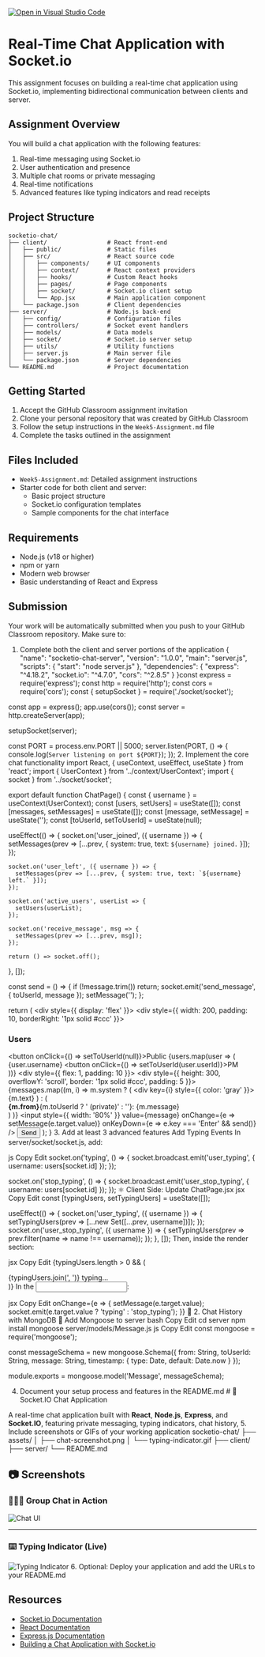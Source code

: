 [![Open in Visual Studio Code](https://classroom.github.com/assets/open-in-vscode-2e0aaae1b6195c2367325f4f02e2d04e9abb55f0b24a779b69b11b9e10269abc.svg)](https://classroom.github.com/online_ide?assignment_repo_id=19993233&assignment_repo_type=AssignmentRepo)
# Real-Time Chat Application with Socket.io

This assignment focuses on building a real-time chat application using Socket.io, implementing bidirectional communication between clients and server.

## Assignment Overview

You will build a chat application with the following features:
1. Real-time messaging using Socket.io
2. User authentication and presence
3. Multiple chat rooms or private messaging
4. Real-time notifications
5. Advanced features like typing indicators and read receipts

## Project Structure

```
socketio-chat/
├── client/                 # React front-end
│   ├── public/             # Static files
│   ├── src/                # React source code
│   │   ├── components/     # UI components
│   │   ├── context/        # React context providers
│   │   ├── hooks/          # Custom React hooks
│   │   ├── pages/          # Page components
│   │   ├── socket/         # Socket.io client setup
│   │   └── App.jsx         # Main application component
│   └── package.json        # Client dependencies
├── server/                 # Node.js back-end
│   ├── config/             # Configuration files
│   ├── controllers/        # Socket event handlers
│   ├── models/             # Data models
│   ├── socket/             # Socket.io server setup
│   ├── utils/              # Utility functions
│   ├── server.js           # Main server file
│   └── package.json        # Server dependencies
└── README.md               # Project documentation
```

## Getting Started

1. Accept the GitHub Classroom assignment invitation
2. Clone your personal repository that was created by GitHub Classroom
3. Follow the setup instructions in the `Week5-Assignment.md` file
4. Complete the tasks outlined in the assignment

## Files Included

- `Week5-Assignment.md`: Detailed assignment instructions
- Starter code for both client and server:
  - Basic project structure
  - Socket.io configuration templates
  - Sample components for the chat interface

## Requirements

- Node.js (v18 or higher)
- npm or yarn
- Modern web browser
- Basic understanding of React and Express

## Submission

Your work will be automatically submitted when you push to your GitHub Classroom repository. Make sure to:

1. Complete both the client and server portions of the application                                                                                                     {
  "name": "socketio-chat-server",
  "version": "1.0.0",
  "main": "server.js",
  "scripts": {
    "start": "node server.js"
  },
  "dependencies": {
    "express": "^4.18.2",
    "socket.io": "^4.7.0",
    "cors": "^2.8.5"
  }
}const express = require('express');
const http = require('http');
const cors = require('cors');
const { setupSocket } = require('./socket/socket');

const app = express();
app.use(cors());
const server = http.createServer(app);

setupSocket(server);

const PORT = process.env.PORT || 5000;
server.listen(PORT, () => {
  console.log(`Server listening on port ${PORT}`);
});
2. Implement the core chat functionality
import React, { useContext, useEffect, useState } from 'react';
import { UserContext } from '../context/UserContext';
import { socket } from '../socket/socket';

export default function ChatPage() {
  const { username } = useContext(UserContext);
  const [users, setUsers] = useState([]);
  const [messages, setMessages] = useState([]);
  const [message, setMessage] = useState('');
  const [toUserId, setToUserId] = useState(null);

  useEffect(() => {
    socket.on('user_joined', ({ username }) => {
      setMessages(prev => [...prev, { system: true, text: `${username} joined.` }]);
    });

    socket.on('user_left', ({ username }) => {
      setMessages(prev => [...prev, { system: true, text: `${username} left.` }]);
    });

    socket.on('active_users', userList => {
      setUsers(userList);
    });

    socket.on('receive_message', msg => {
      setMessages(prev => [...prev, msg]);
    });

    return () => socket.off();
  }, []);

  const send = () => {
    if (!message.trim()) return;
    socket.emit('send_message', { toUserId, message });
    setMessage('');
  };

  return (
    <div style={{ display: 'flex' }}>
      <div style={{ width: 200, padding: 10, borderRight: '1px solid #ccc' }}>
        <h3>Users</h3>
        <button onClick={() => setToUserId(null)}>Public</button>
        {users.map(user => (
          <div key={user.userId}>
            {user.username}
            <button onClick={() => setToUserId(user.userId)}>PM</button>
          </div>
        ))}
      </div>
      <div style={{ flex: 1, padding: 10 }}>
        <div style={{ height: 300, overflowY: 'scroll', border: '1px solid #ccc', padding: 5 }}>
          {messages.map((m, i) =>
            m.system ? (
              <div key={i} style={{ color: 'gray' }}>{m.text}</div>
            ) : (
              <div key={i}>
                <strong>{m.from}</strong>{m.toUserId ? ' (private)' : ''}: {m.message}
              </div>
            )
          )}
        </div>
        <input
          style={{ width: '80%' }}
          value={message}
          onChange={e => setMessage(e.target.value)}
          onKeyDown={e => e.key === 'Enter' && send()}
        />
        <button onClick={send}>Send</button>
      </div>
    </div>
  );
}
3. Add at least 3 advanced features
Add Typing Events
In server/socket/socket.js, add:

js
Copy
Edit
socket.on('typing', () => {
  socket.broadcast.emit('user_typing', { username: users[socket.id] });
});

socket.on('stop_typing', () => {
  socket.broadcast.emit('user_stop_typing', { username: users[socket.id] });
});
⚛️ Client Side: Update ChatPage.jsx
jsx
Copy
Edit
const [typingUsers, setTypingUsers] = useState([]);

useEffect(() => {
  socket.on('user_typing', ({ username }) => {
    setTypingUsers(prev => [...new Set([...prev, username])]);
  });
  socket.on('user_stop_typing', ({ username }) => {
    setTypingUsers(prev => prev.filter(name => name !== username));
  });
}, []);
Then, inside the render section:

jsx
Copy
Edit
{typingUsers.length > 0 && (
  <div style={{ color: 'gray' }}>
    {typingUsers.join(', ')} typing...
  </div>
)}
In the <input>:

jsx
Copy
Edit
onChange={e => {
  setMessage(e.target.value);
  socket.emit(e.target.value ? 'typing' : 'stop_typing');
}}
💾 2. Chat History with MongoDB
🔧 Add Mongoose to server
bash
Copy
Edit
cd server
npm install mongoose
server/models/Message.js
js
Copy
Edit
const mongoose = require('mongoose');

const messageSchema = new mongoose.Schema({
  from: String,
  toUserId: String,
  message: String,
  timestamp: { type: Date, default: Date.now }
});

module.exports = mongoose.model('Message', messageSchema);

4. Document your setup process and features in the README.md                                                                                                          # 🔌 Socket.IO Chat Application

A real-time chat application built with **React**, **Node.js**, **Express**, and **Socket.IO**, featuring private messaging, typing indicators, chat history,
5. Include screenshots or GIFs of your working application
socketio-chat/
├── assets/
│   ├── chat-screenshot.png
│   └── typing-indicator.gif
├── client/
├── server/
└── README.md
## 📷 Screenshots

### 🧑‍🤝‍🧑 Group Chat in Action

![Chat UI](./assets/chat-screenshot.png)

---

### ⌨️ Typing Indicator (Live)

![Typing Indicator](./assets/typing-indicator.gif)
6. Optional: Deploy your application and add the URLs to your README.md

## Resources

- [Socket.io Documentation](https://socket.io/docs/v4/)
- [React Documentation](https://react.dev/)
- [Express.js Documentation](https://expressjs.com/)
- [Building a Chat Application with Socket.io](https://socket.io/get-started/chat) 
